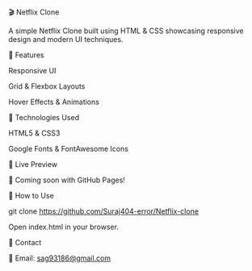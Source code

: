 🎬 Netflix Clone

A simple Netflix Clone built using HTML & CSS showcasing responsive design and modern UI techniques.

🌟 Features

Responsive UI

Grid & Flexbox Layouts

Hover Effects & Animations

📂 Technologies Used

HTML5 & CSS3

Google Fonts & FontAwesome Icons

🚀 Live Preview

🔗 Coming soon with GitHub Pages!

📢 How to Use

git clone https://github.com/Suraj404-error/Netflix-clone

Open index.html in your browser.

📧 Contact

📩 Email: sag93186@gmail.com
